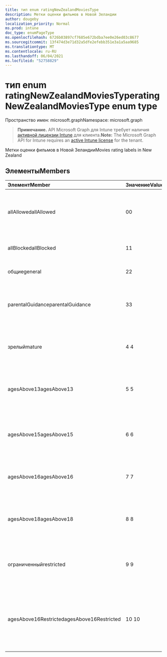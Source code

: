 ```yaml
---
title: тип enum ratingNewZealandMoviesType
description: Метки оценки фильмов в Новой Зеландии
author: dougeby
localization_priority: Normal
ms.prod: intune
doc_type: enumPageType
ms.openlocfilehash: 6726b03897cf7685e672bdba7ee0e26ed03c8677
ms.sourcegitcommit: 13f474d3e71d32a5dfe2efebb351e3a1a5aa9685
ms.translationtype: MT
ms.contentlocale: ru-RU
ms.lasthandoff: 06/04/2021
ms.locfileid: "52758829"
---
```

# <a name="ratingnewzealandmoviestype-enum-type"></a><span data-ttu-id="c97f8-103">тип enum ratingNewZealandMoviesType</span><span class="sxs-lookup"><span data-stu-id="c97f8-103">ratingNewZealandMoviesType enum type</span></span>

<span data-ttu-id="c97f8-104">Пространство имен: microsoft.graph</span><span class="sxs-lookup"><span data-stu-id="c97f8-104">Namespace: microsoft.graph</span></span>

> <span data-ttu-id="c97f8-105">**Примечание.** API Microsoft Graph для Intune требует наличия [активной лицензии Intune](https://go.microsoft.com/fwlink/?linkid=839381) для клиента.</span><span class="sxs-lookup"><span data-stu-id="c97f8-105">**Note:** The Microsoft Graph API for Intune requires an [active Intune license](https://go.microsoft.com/fwlink/?linkid=839381) for the tenant.</span></span>

<span data-ttu-id="c97f8-106">Метки оценки фильмов в Новой Зеландии</span><span class="sxs-lookup"><span data-stu-id="c97f8-106">Movies rating labels in New Zealand</span></span>

## <a name="members"></a><span data-ttu-id="c97f8-107">Элементы</span><span class="sxs-lookup"><span data-stu-id="c97f8-107">Members</span></span>
|<span data-ttu-id="c97f8-108">Элемент</span><span class="sxs-lookup"><span data-stu-id="c97f8-108">Member</span></span>|<span data-ttu-id="c97f8-109">Значение</span><span class="sxs-lookup"><span data-stu-id="c97f8-109">Value</span></span>|<span data-ttu-id="c97f8-110">Описание</span><span class="sxs-lookup"><span data-stu-id="c97f8-110">Description</span></span>|
|:---|:---|:---|
|<span data-ttu-id="c97f8-111">allAllowed</span><span class="sxs-lookup"><span data-stu-id="c97f8-111">allAllowed</span></span>|<span data-ttu-id="c97f8-112">0</span><span class="sxs-lookup"><span data-stu-id="c97f8-112">0</span></span>|<span data-ttu-id="c97f8-113">Значение по умолчанию, разрешить все содержимое фильмов</span><span class="sxs-lookup"><span data-stu-id="c97f8-113">Default value, allow all movies content</span></span>|
|<span data-ttu-id="c97f8-114">allBlocked</span><span class="sxs-lookup"><span data-stu-id="c97f8-114">allBlocked</span></span>|<span data-ttu-id="c97f8-115">1</span><span class="sxs-lookup"><span data-stu-id="c97f8-115">1</span></span>|<span data-ttu-id="c97f8-116">Не разрешайте контент фильмов</span><span class="sxs-lookup"><span data-stu-id="c97f8-116">Do not allow any movies content</span></span>|
|<span data-ttu-id="c97f8-117">общие</span><span class="sxs-lookup"><span data-stu-id="c97f8-117">general</span></span>|<span data-ttu-id="c97f8-118">2</span><span class="sxs-lookup"><span data-stu-id="c97f8-118">2</span></span>|<span data-ttu-id="c97f8-119">Подходит для общей аудитории</span><span class="sxs-lookup"><span data-stu-id="c97f8-119">Suitable for general audience</span></span>|
|<span data-ttu-id="c97f8-120">parentalGuidance</span><span class="sxs-lookup"><span data-stu-id="c97f8-120">parentalGuidance</span></span>|<span data-ttu-id="c97f8-121">3</span><span class="sxs-lookup"><span data-stu-id="c97f8-121">3</span></span>|<span data-ttu-id="c97f8-122">Классификация PG рекомендует родительское руководство</span><span class="sxs-lookup"><span data-stu-id="c97f8-122">The PG classification recommends parental guidance</span></span>|
|<span data-ttu-id="c97f8-123">зрелый</span><span class="sxs-lookup"><span data-stu-id="c97f8-123">mature</span></span>|<span data-ttu-id="c97f8-124">4 </span><span class="sxs-lookup"><span data-stu-id="c97f8-124">4</span></span>|<span data-ttu-id="c97f8-125">Классификация M подходит для зрелой аудитории</span><span class="sxs-lookup"><span data-stu-id="c97f8-125">The M classification is suitable for mature audience</span></span>|
|<span data-ttu-id="c97f8-126">agesAbove13</span><span class="sxs-lookup"><span data-stu-id="c97f8-126">agesAbove13</span></span>|<span data-ttu-id="c97f8-127">5 </span><span class="sxs-lookup"><span data-stu-id="c97f8-127">5</span></span>|<span data-ttu-id="c97f8-128">Классификация R13 ограничена для лиц от 13 лет и старше</span><span class="sxs-lookup"><span data-stu-id="c97f8-128">The R13 classification is restricted to persons 13 years and over</span></span>|
|<span data-ttu-id="c97f8-129">agesAbove15</span><span class="sxs-lookup"><span data-stu-id="c97f8-129">agesAbove15</span></span>|<span data-ttu-id="c97f8-130">6 </span><span class="sxs-lookup"><span data-stu-id="c97f8-130">6</span></span>|<span data-ttu-id="c97f8-131">Классификация R15 ограничена для лиц от 15 лет и старше</span><span class="sxs-lookup"><span data-stu-id="c97f8-131">The R15 classification is restricted to persons 15 years and over</span></span>|
|<span data-ttu-id="c97f8-132">agesAbove16</span><span class="sxs-lookup"><span data-stu-id="c97f8-132">agesAbove16</span></span>|<span data-ttu-id="c97f8-133">7 </span><span class="sxs-lookup"><span data-stu-id="c97f8-133">7</span></span>|<span data-ttu-id="c97f8-134">Классификация R16 ограничена для лиц старше 16 лет</span><span class="sxs-lookup"><span data-stu-id="c97f8-134">The R16 classification is restricted to persons 16 years and over</span></span>|
|<span data-ttu-id="c97f8-135">agesAbove18</span><span class="sxs-lookup"><span data-stu-id="c97f8-135">agesAbove18</span></span>|<span data-ttu-id="c97f8-136">8 </span><span class="sxs-lookup"><span data-stu-id="c97f8-136">8</span></span>|<span data-ttu-id="c97f8-137">Классификация R18 ограничена для лиц от 18 лет и старше</span><span class="sxs-lookup"><span data-stu-id="c97f8-137">The R18 classification is restricted to persons 18 years and over</span></span>|
|<span data-ttu-id="c97f8-138">ограниченный</span><span class="sxs-lookup"><span data-stu-id="c97f8-138">restricted</span></span>|<span data-ttu-id="c97f8-139">9 </span><span class="sxs-lookup"><span data-stu-id="c97f8-139">9</span></span>|<span data-ttu-id="c97f8-140">Классификация R ограничена определенной аудиторией</span><span class="sxs-lookup"><span data-stu-id="c97f8-140">The R classification is restricted to a certain audience</span></span>|
|<span data-ttu-id="c97f8-141">agesAbove16Restricted</span><span class="sxs-lookup"><span data-stu-id="c97f8-141">agesAbove16Restricted</span></span>|<span data-ttu-id="c97f8-142">10 </span><span class="sxs-lookup"><span data-stu-id="c97f8-142">10</span></span>|<span data-ttu-id="c97f8-143">Классификация RP16 требует от зрителей младше 16 лет в сопровождении родителя или взрослого</span><span class="sxs-lookup"><span data-stu-id="c97f8-143">The RP16 classification requires viewers under 16 accompanied by a parent or an adult</span></span>|




